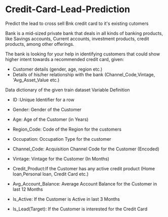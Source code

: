# Credit-Card-Lead-Prediction

Predict the lead to cross sell Bnk credit card to it's existing cutomers

Bank is a mid-sized private bank that deals in all kinds of banking products, like Savings accounts, Current accounts, investment products, credit products, among other offerings.

The bank is looking for your help in identifying customers that could show higher intent towards a recommended credit card, given:

* Customer details (gender, age, region etc.)
* Details of his/her relationship with the bank (Channel_Code,Vintage,
'Avg_Asset_Value etc.)


Data dictionary of the given train dataset Variable Definition

* ID :Unique Identifier for a row
* Gender: Gender of the Customer
* Age: Age of the Customer (in Years)
* Region_Code: Code of the Region for the customers
* Occupation: Occupation Type for the customer
* Channel_Code: Acquisition Channel Code for the Customer (Encoded)
* Vintage: Vintage for the Customer (In Months)
* Credit_Product:If the Customer has any active credit product (Home loan,Personal loan, Credit Card etc.)
* Avg_Account_Balance: Average Account Balance for the Customer in last 12 Months
* Is_Active: If the Customer is Active in last 3 Months

* Is_Lead(Target): If the Customer is interested for the Credit Card
